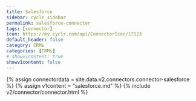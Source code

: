 ```yaml
---
title: Salesforce
sidebar: cyclr_sidebar
permalink: salesforce-connector
tags: [connector]
icon: https://my.cyclr.com/api/ConnectorIcon/17123
default_header: false
category: CRMs
categories: [CRMs]
# showv1content: true
showv1content: false
---
```

{% assign connectordata = site.data.v2.connectors.connector-salesforce %}
{% assign v1content = "salesforce.md" %}
{% include v2/connector/connector.html %}	